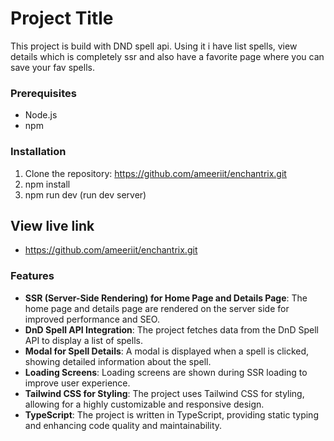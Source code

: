 # Project Title

This project is build with DND spell api. Using it i have list spells, view details which is completely ssr and also have a favorite page where you can save your fav spells.

### Prerequisites

- Node.js
- npm

### Installation

1. Clone the repository: https://github.com/ameeriit/enchantrix.git
2. npm install
3. npm run dev (run dev server)

## View live link

- https://github.com/ameeriit/enchantrix.git

### Features

- **SSR (Server-Side Rendering) for Home Page and Details Page**: The home page and details page are rendered on the server side for improved performance and SEO.
- **DnD Spell API Integration**: The project fetches data from the DnD Spell API to display a list of spells.
- **Modal for Spell Details**: A modal is displayed when a spell is clicked, showing detailed information about the spell.
- **Loading Screens**: Loading screens are shown during SSR loading to improve user experience.
- **Tailwind CSS for Styling**: The project uses Tailwind CSS for styling, allowing for a highly customizable and responsive design.
- **TypeScript**: The project is written in TypeScript, providing static typing and enhancing code quality and maintainability.
